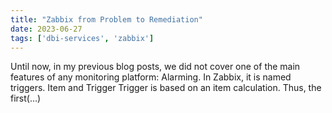 ```yaml
---
title: "Zabbix from Problem to Remediation"
date: 2023-06-27
tags: ['dbi-services', 'zabbix']
---
```

Until now, in my previous blog posts, we did not cover one of the main features of any monitoring platform: Alarming. In Zabbix, it is named triggers. Item and Trigger Trigger is based on an item calculation. Thus, the first(…)